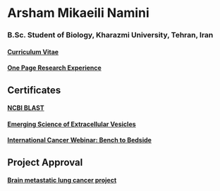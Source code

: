 # Arsham Mikaeili Namini
### B.Sc. Student of Biology, Kharazmi University, Tehran, Iran
#### [Curriculum Vitae](https://github.com/Arshammik/Arshammik.github.io/files/9803948/CV.pdf)
#### [One Page Research Experience](https://github.com/Arshammik/Arshammik.github.io/files/9803961/One.Page.Research.Experience.pdf)

## Certificates
#### [NCBI BLAST](https://github.com/Arshammik/Arshammik.github.io/files/9803965/NCBI.Certificatesuu.pdf)
#### [Emerging Science of Extracellular Vesicles](https://github.com/Arshammik/Arshammik.github.io/files/9803980/royan-certificate234.pdf)
#### [International Cancer Webinar: Bench to Bedside](https://github.com/Arshammik/Arshammik.github.io/files/9803982/royan-certificate-2.pdf)


## Project Approval 
#### [Brain metastatic lung cancer project](https://github.com/Arshammik/Arshammik.github.io/files/9803994/cb0jplre8a9t34i4-2.pdf)
